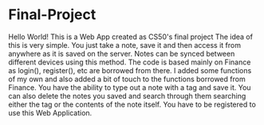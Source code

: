 # Final-Project
Hello World! This is a Web App created as CS50's final project
The idea of this is very simple.
You just take a note, save it and then access it from anywhere as it is saved on the server.
Notes can be synced between different devices using this method.
The code is based mainly on Finance as login(), register(), etc are borrowed from there.
I added some functions of my own and also added a bit of touch to the functions borrowed from Finance.
You have the ability to type out a note with a tag and save it.
You can also delete the notes you saved and search through them searching either the tag or the contents of the note itself.
You have to be registered to use this Web Application.